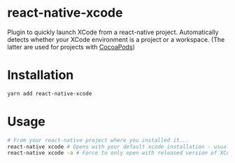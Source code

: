 # react-native-xcode

Plugin to quickly launch XCode from a react-native project. Automatically detects whether your XCode environment is a project or a workspace. (The latter are used for projects with [CocoaPods](https://cocoapods.org))

# Installation

```bash
yarn add react-native-xcode
```

# Usage

```bash
# From your react-native project where you installed it...
react-native xcode # Opens with your default xcode installation - usually whatever you installed last
react-native xcode -a # Force to only open with released version of XCode in your /Applications folder.
```
